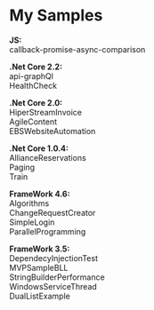 # My Samples
<p><b>JS:</b><br/> 
    callback-promise-async-comparison
</p>

<p><b>.Net Core 2.2:</b><br/> 
api-graphQl <br/> 
HealthCheck <p/>
<p><b>.Net Core 2.0:</b><br/> 
HiperStreamInvoice <br/>
AgileContent  <br/>
EBSWebsiteAutomation</p>
<p><b>.Net Core 1.0.4:</b><br/>
AllianceReservations<br/>
Paging<br/>
Train</p>

<p><b>FrameWork 4.6:</b><br/>
Algorithms<br/>
ChangeRequestCreator<br/>
SimpleLogin</br>
ParallelProgramming</p>

<p><b>FrameWork 3.5:</b><br/>
DependecyInjectionTest<br/>
MVPSampleBLL<br/>
StringBuilderPerformance<br/>
WindowsServiceThread<br/>
DualListExample</p>
